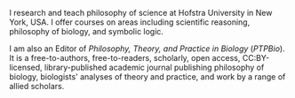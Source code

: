 I research and teach philosophy of science at Hofstra University in New York, USA. I offer courses on areas including scientific reasoning, philosophy of biology, and symbolic logic.

I am also an Editor of *Philosophy, Theory, and Practice in Biology* (*PTPBio*). It is a free-to-authors, free-to-readers, scholarly, open access, CC:BY-licensed, library-published academic journal publishing philosophy of biology, biologists' analyses of theory and practice, and work by a range of allied scholars.
